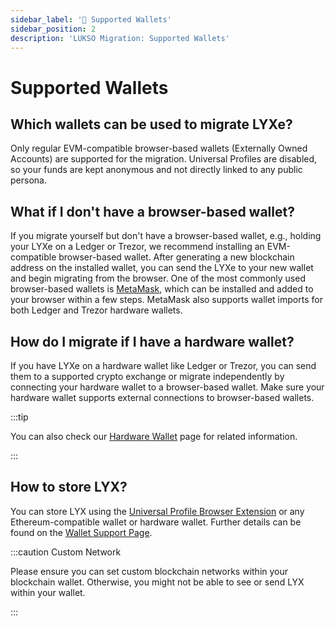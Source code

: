 ```yaml
---
sidebar_label: '👝 Supported Wallets'
sidebar_position: 2
description: 'LUKSO Migration: Supported Wallets'
---
```


# Supported Wallets

## Which wallets can be used to migrate LYXe?

Only regular EVM-compatible browser-based wallets (Externally Owned Accounts) are supported for the migration. Universal Profiles are disabled, so your funds are kept anonymous and not directly linked to any public persona.

## What if I don't have a browser-based wallet?

If you migrate yourself but don't have a browser-based wallet, e.g., holding your LYXe on a Ledger or Trezor, we recommend installing an EVM-compatible browser-based wallet. After generating a new blockchain address on the installed wallet, you can send the LYXe to your new wallet and begin migrating from the browser. One of the most commonly used browser-based wallets is [MetaMask](https://metamask.io/download/), which can be installed and added to your browser within a few steps. MetaMask also supports wallet imports for both Ledger and Trezor hardware wallets.

## How do I migrate if I have a hardware wallet?

If you have LYXe on a hardware wallet like Ledger or Trezor, you can send them to a supported crypto exchange or migrate independently by connecting your hardware wallet to a browser-based wallet. Make sure your hardware wallet supports external connections to browser-based wallets.

:::tip

You can also check our [Hardware Wallet](../../general/hardware-wallets) page for related information.

:::

## How to store LYX?

You can store LYX using the [Universal Profile Browser Extension](https://docs.lukso.tech/install-up-browser-extension) or any Ethereum-compatible wallet or hardware wallet. Further details can be found on the [Wallet Support Page](#TODO).

:::caution Custom Network

Please ensure you can set custom blockchain networks within your blockchain wallet. Otherwise, you might not be able to see or send LYX within your wallet.

:::
